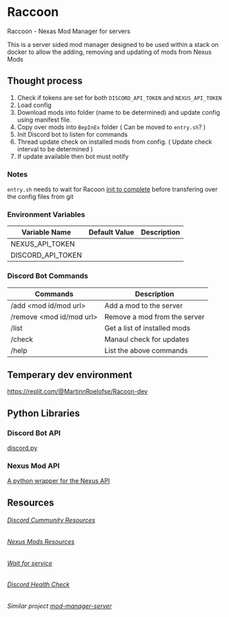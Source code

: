 # Raccoon
Raccoon - Nexas Mod Manager for servers

This is a server sided mod manager designed to be used within a stack on docker to allow the adding, removing and updating of mods from Nexus Mods

## Thought process
1. Check if tokens are set for both `DISCORD_API_TOKEN` and `NEXUS_API_TOKEN`
2. Load config
3. Download mods into folder (name to be determined) and update config using manifest file.
4. Copy over mods into `BepInEx` folder ( Can be moved to `entry.sh`? )
5. Init Discord bot to listen for commands
6. Thread update check on installed mods from config. ( Update check interval to be determined )
7. If update available then bot must notify

### Notes
`entry.sh` needs to wait for Racoon [init to complete](#discord-health-check) before transfering over the config files from git


### Environment Variables

| Variable Name     | Default Value | Description |
|-------------------|---------------|-------------|
| NEXUS_API_TOKEN   |               |             |
| DISCORD_API_TOKEN |               |             |

### Discord Bot Commands

| Commands                 | Description                  |
|--------------------------|------------------------------|
| /add <mod id/mod url>    | Add a mod to the server      |
| /remove <mod id/mod url> | Remove a mod from the server |
| /list                    | Get a list of installed mods |
| /check                   | Manaul check for updates     |
| /help                    | List the above commands      |

## Temperary dev environment
https://replit.com/@MartinnRoelofse/Racoon-dev

## Python Libraries
### Discord Bot API
[discord.py](https://github.com/Rapptz/discord.py)
### Nexus Mod API
[A python wrapper for the Nexus API](https://github.com/GandaG/pynxm)

## Resources
###### [Discord Cummunity Resources](https://discord.com/developers/docs/topics/community-resources)

###### [Nexus Mods Resources](https://app.swaggerhub.com/apis-docs/NexusMods/nexus-mods_public_api_params_in_form_data/1.0)

###### [Wait for service](https://stackoverflow.com/a/52322884)

###### [Discord Health Check](https://github.com/psidex/DiscordHealthCheck)

###### Similar project [mod-manager-server](https://github.com/devon-wolf/mod-manager-server)
